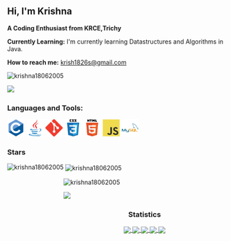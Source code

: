 ##  Hi, I'm Krishna

**A Coding Enthusiast from KRCE,Trichy**


**Currently Learning:** I'm currently learning Datastructures and Algorithms in Java.



**How to reach me:** krish1826s@gmail.com

<p align="left"> <img src="https://komarev.com/ghpvc/?username=krishna18062005&label=Profile%20views&color=0e75b6&style=flat" alt="krishna18062005" /> </p>


<a href="https://github.com/krishna18062005" target="_blank"><img src="https://img.shields.io/badge/GitHub-100000?style=for-the-badge&logo=github&logoColor=white" target="_blank"></a>



<h3 align="left">Languages and Tools:</h3>
<p align="left">
  <img src="https://raw.githubusercontent.com/teamedwardforever/Readme-Generator/71f25dd8b98329b168142a6b782a107b75eab178/svg/Skills/Languages/c-original.svg" alt="C" width="40" height="40"/>
<img src="https://raw.githubusercontent.com/teamedwardforever/Readme-Generator/71f25dd8b98329b168142a6b782a107b75eab178/svg/Skills/Languages/java-original.svg" alt="Java" width="40" height="40"/>
<img src="https://raw.githubusercontent.com/teamedwardforever/Readme-Generator/71f25dd8b98329b168142a6b782a107b75eab178/svg/Skills/Other/git-scm-icon.svg" alt="Git" width="40" height="40"/>
<img src="https://raw.githubusercontent.com/teamedwardforever/Readme-Generator/71f25dd8b98329b168142a6b782a107b75eab178/svg/Skills/Frontend/css3-original-wordmark.svg" alt="Css" width="40" height="40"/>
<img src="https://raw.githubusercontent.com/teamedwardforever/Readme-Generator/71f25dd8b98329b168142a6b782a107b75eab178/svg/Skills/Frontend/html5-original-wordmark.svg" alt="HTML" width="40" height="40"/>
<img src="https://raw.githubusercontent.com/teamedwardforever/Readme-Generator/71f25dd8b98329b168142a6b782a107b75eab178/svg/Skills/Languages/javascript-original.svg" alt="Javascript" width="40" height="40"/>
<img src="https://raw.githubusercontent.com/teamedwardforever/Readme-Generator/71f25dd8b98329b168142a6b782a107b75eab178/svg/Skills/Database/mysql-original-wordmark.svg" alt="Mysql" width="40" height="40"/>


</p>

<h3 align="left">Stars</h3>
<img align="left" height="180em" src="https://github-readme-stats.vercel.app/api/top-langs/?username=krishna18062005&layout=compact&theme=" alt="krishna18062005" />

<p>&nbsp;<img align="center" height="180em" src="https://github-readme-stats.vercel.app/api?username=krishna18062005&show_icons=true&locale=en&theme=" alt="krishna18062005" /></p>

<p><img align="center" height="180em" src="https://github-readme-streak-stats.herokuapp.com/?user=krishna18062005&theme=" alt="krishna18062005" /></p>

<img src="https://user-images.githubusercontent.com/73097560/115834477-dbab4500-a447-11eb-908a-139a6edaec5c.gif"><h3 align="center">Statistics</h3>
<div align="center">
<a href="https://github.com/krishna18062005">
<img align="center" src="http://github-profile-summary-cards.vercel.app/api/cards/stats?username=krishna18062005&theme=2077" height="180em" />
<img align="center" src="http://github-profile-summary-cards.vercel.app/api/cards/most-commit-language?username=krishna18062005&theme=2077" height="180em" />
<img align="center" src="http://github-profile-summary-cards.vercel.app/api/cards/repos-per-language?username=krishna18062005&theme=2077" height="180em" />
<img align="center" src="http://github-profile-summary-cards.vercel.app/api/cards/productive-time?username=krishna18062005&theme=2077" height="180em" />
<img align="center" src="http://github-profile-summary-cards.vercel.app/api/cards/profile-details?username=krishna18062005&theme=2077" height="180em" />
</div>

